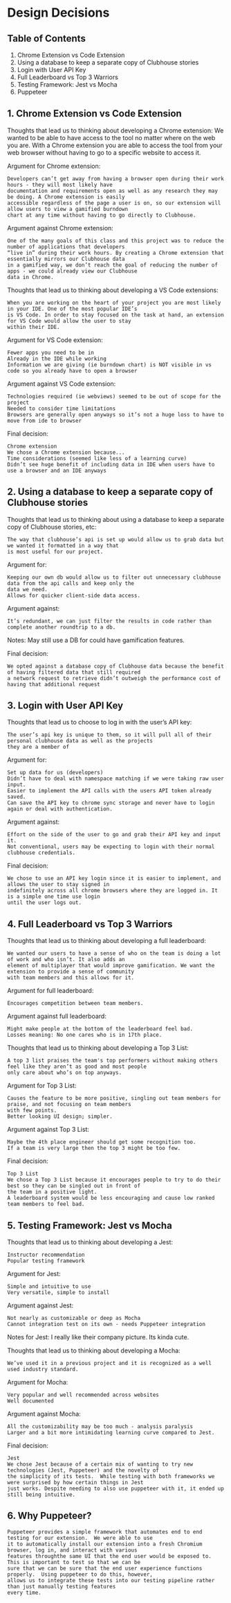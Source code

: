# Design Decisions

## Table of Contents

1.  Chrome Extension vs Code Extension
2.  Using a database to keep a separate copy of Clubhouse stories
3.  Login with User API Key
4.  Full Leaderboard vs Top 3 Warriors
5.  Testing Framework: Jest vs Mocha
6.  Puppeteer


## 1. Chrome Extension vs Code Extension

Thoughts that lead us to thinking about developing a Chrome extension:
    We wanted to be able to have access to the tool no matter where on the web you are. With a Chrome extension 
    you are able to access the tool from your web browser without having to go to a specific website to access it.

Argument for Chrome extension:

	Developers can’t get away from having a browser open during their work hours - they will most likely have 
    documentation and requirements open as well as any research they may be doing. A Chrome extension is easily 
    accessible regardless of the page a user is on, so our extension will allow users to view a gamified burndown 
    chart at any time without having to go directly to Clubhouse.
     

Argument against Chrome extension:

    One of the many goals of this class and this project was to reduce the number of applications that developers 
    “live in” during their work hours. By creating a Chrome extension that essentially mirrors our Clubhouse data 
    in a gamified way, we don’t reach the goal of reducing the number of apps - we could already view our Clubhouse 
    data in Chrome. 

Thoughts that lead us to thinking about developing a VS Code extensions:

    When you are working on the heart of your project you are most likely in your IDE. One of the most popular IDE’s 
    is VS Code. In order to stay focused on the task at hand, an extension for VS Code would allow the user to stay 
    within their IDE.

Argument for VS Code extension:

    Fewer apps you need to be in
    Already in the IDE while working
    Information we are giving (ie burndown chart) is NOT visible in vs code so you already have to open a browser

Argument against VS Code extension:

    Technologies required (ie webviews) seemed to be out of scope for the project
    Needed to consider time limitations
    Browsers are generally open anyways so it’s not a huge loss to have to move from ide to browser

Final decision:

    Chrome extension
    We chose a Chrome extension because...
    Time considerations (seemed like less of a learning curve)
    Didn’t see huge benefit of including data in IDE when users have to use a browser and an IDE anyways


## 2.  Using a database to keep a separate copy of Clubhouse stories

Thoughts that lead us to thinking about using a database to keep a separate copy of Clubhouse stories, etc:

    The way that clubhouse’s api is set up would allow us to grab data but we wanted it formatted in a way that 
    is most useful for our project.

Argument for:

    Keeping our own db would allow us to filter out unnecessary clubhouse data from the api calls and keep only the 
    data we need.
    Allows for quicker client-side data access.

Argument against:

    It’s redundant, we can just filter the results in code rather than complete another roundtrip to a db.


Notes: May still use a DB for could have gamification features.


Final decision:

    We opted against a database copy of Clubhouse data because the benefit of having filtered data that still required 
    a network request to retrieve didn’t outweigh the performance cost of having that additional request


## 3.  Login with User API Key
Thoughts that lead us to choose to log in with the user’s API key:

    The user’s api key is unique to them, so it will pull all of their personal clubhouse data as well as the projects 
    they are a member of 

Argument for:

    Set up data for us (developers)
    Didn’t have to deal with namespace matching if we were taking raw user input.
    Easier to implement the API calls with the users API token already saved.
    Can save the API key to chrome sync storage and never have to login again or deal with authentication.

Argument against:

    Effort on the side of the user to go and grab their API key and input it.
    Not conventional, users may be expecting to login with their normal clubhouse credentials.

Final decision: 

	We chose to use an API key login since it is easier to implement, and allows the user to stay signed in 
    indefinitely across all chrome browsers where they are logged in. It is a simple one time use login 
    until the user logs out.


## 4.  Full Leaderboard vs Top 3 Warriors

Thoughts that lead us to thinking about developing a full leaderboard:

    We wanted our users to have a sense of who on the team is doing a lot of work and who isn’t. It also adds an 
    element of multiplayer that would improve gamification. We want the extension to provide a sense of community 
    with team members and this allows for it.

Argument for full leaderboard:

    Encourages competition between team members.

Argument against full leaderboard:

    Might make people at the bottom of the leaderboard feel bad.
	Losses meaning: No one cares who is in 17th place.

Thoughts that lead us to thinking about developing a Top 3 List:

    A top 3 list praises the team's top performers without making others feel like they aren’t as good and most people
    only care about who’s on top anyways.

Argument for Top 3 List:

    Causes the feature to be more positive, singling out team members for praise, and not focusing on team members 
    with few points. 
    Better looking UI design; simpler.

Argument against Top 3 List:

    Maybe the 4th place engineer should get some recognition too.
    If a team is very large then the top 3 might be too few.

Final decision:

    Top 3 List
    We chose a Top 3 List because it encourages people to try to do their best so they can be singled out in front of 
    the team in a positive light. 
    A leaderboard system would be less encouraging and cause low ranked team members to feel bad.


## 5.  Testing Framework: Jest vs Mocha

Thoughts that lead us to thinking about developing a Jest: 

    Instructor recommendation
    Popular testing framework

Argument for Jest:

    Simple and intuitive to use
    Very versatile, simple to install

Argument against Jest:

    Not nearly as customizable or deep as Mocha
    Cannot integration test on its own - needs Puppeteer integration

Notes for Jest: I really like their company picture. Its kinda cute.

Thoughts that lead us to thinking about developing a Mocha:

    We’ve used it in a previous project and it is recognized as a well used industry standard.

Argument for Mocha:

    Very popular and well recommended across websites 
    Well documented

Argument against Mocha:

    All the customizability may be too much - analysis paralysis
    Larger and a bit more intimidating learning curve compared to Jest.

Final decision:

    Jest
    We chose Jest because of a certain mix of wanting to try new technologies (Jest, Puppeteer) and the novelty of 
    the simplicity of its tests.  While testing with both frameworks we were surprised by how certain things in Jest 
    just works. Despite needing to also use puppeteer with it, it ended up still being intuitive.

## 6. Why Puppeteer?

    Puppeteer provides a simple framework that automates end to end testing for our extension.  We were able to use 
    it to automatically install our extension into a fresh Chromium browser, log in, and interact with various 
    features throughthe same UI that the end user would be exposed to.  This is important to test so that we can be 
    sure that we can be sure that the end user experience functions properly.  Using puppeteer to do this, however,
    allows us to integrate these tests into our testing pipeline rather than just manually testing features 
    every time. 
